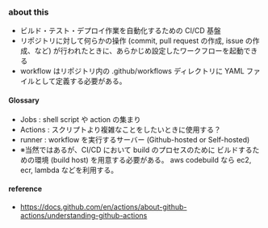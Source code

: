 ### about this
 - ビルド・テスト・デプロイ作業を自動化するための CI/CD 基盤
 - リポジトリに対して何らかの操作 (commit, pull request の作成, issue の作成、など) が行われたときに、あらかじめ設定したワークフローを起動できる
 - workflow はリポジトリ内の .github/workflows ディレクトリに YAML ファイルとして定義する必要がある。

#### Glossary
 - Jobs : shell script や action の集まり
 - Actions : スクリプトより複雑なことをしたいときに使用する？
 - runner : workflow を実行するサーバー (Github-hosted or Self-hosted)
 - ※当然ではあるが、CI/CD において build のプロセスのために ビルドするための環境 (build host) を用意する必要がある。 aws codebuild なら ec2, ecr, lambda などを利用する。

#### reference
 - https://docs.github.com/en/actions/about-github-actions/understanding-github-actions